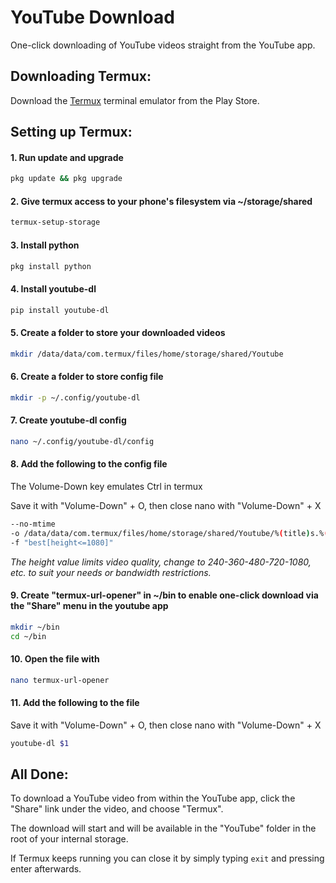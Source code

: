 # YouTube Download
One-click downloading of YouTube videos straight from the YouTube app.

## Downloading Termux:
Download the [Termux](https://play.google.com/store/apps/details?id=com.termux) terminal emulator from the Play Store.

## Setting up Termux:
#### 1. Run update and upgrade
```bash
pkg update && pkg upgrade
```
#### 2. Give termux access to your phone's filesystem via ~/storage/shared
```bash
termux-setup-storage
```
#### 3. Install python
```bash
pkg install python
```
#### 4. Install youtube-dl
```bash
pip install youtube-dl
```
#### 5. Create a folder to store your downloaded videos
```bash
mkdir /data/data/com.termux/files/home/storage/shared/Youtube
```
#### 6. Create a folder to store config file
```bash
mkdir -p ~/.config/youtube-dl
```
#### 7. Create youtube-dl config
```bash
nano ~/.config/youtube-dl/config
```
#### 8. Add the following to the config file
The Volume-Down key emulates Ctrl in termux
 
Save it with "Volume-Down" + O, then close nano with "Volume-Down" + X
```bash
--no-mtime
-o /data/data/com.termux/files/home/storage/shared/Youtube/%(title)s.%(ext)s
-f "best[height<=1080]"
```
*The height value limits video quality, change to 240-360-480-720-1080, etc. to suit your needs or bandwidth restrictions.*
#### 9. Create "termux-url-opener" in ~/bin to enable one-click download via the "Share" menu in the youtube app
```bash
mkdir ~/bin
cd ~/bin
```
#### 10. Open the file with
```bash
nano termux-url-opener
```
#### 11. Add the following to the file
Save it with "Volume-Down" + O, then close nano with "Volume-Down" + X
```bash
youtube-dl $1
```
## All Done:
To download a YouTube video from within the YouTube app, click the "Share" link under the video, and choose "Termux". 
 
The download will start and will be available in the "YouTube" folder in the root of your internal storage.
 
If Termux keeps running you can close it by simply typing ```exit``` and pressing enter afterwards.
